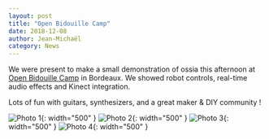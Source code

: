 ```yaml
---
layout: post
title: "Open Bidouille Camp"
date: 2018-12-08
author: Jean-Michaël
category: News
---
```


We were present to make a small demonstration of ossia this afternoon at [Open Bidouille Camp](https://openbidouille.net/) in Bordeaux. We showed robot controls, real-time audio effects and
Kinect integration.

Lots of fun with guitars, synthesizers, and a great maker & DIY community !

![Photo 1]({{site.baseurl}}/assets/blog/openbidouille/20181208_113539.jpg){: width="500" }
![Photo 2]({{site.baseurl}}/assets/blog/openbidouille/20181208_113553.jpg){: width="500" }
![Photo 3]({{site.baseurl}}/assets/blog/openbidouille/20181208_113611.jpg){: width="500" }
![Photo 4]({{site.baseurl}}/assets/blog/openbidouille/20181208_120512.jpg){: width="500" }

